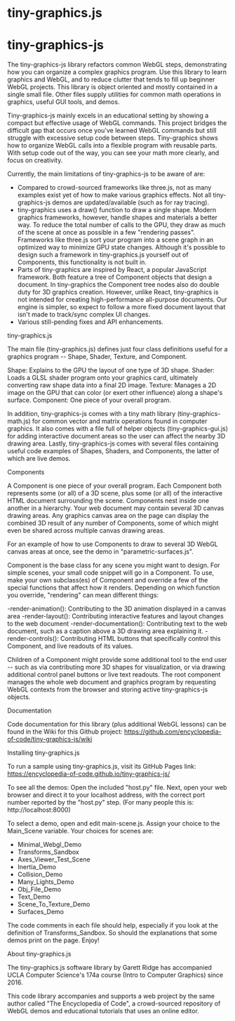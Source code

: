 # tiny-graphics.js

# tiny-graphics-js

The tiny-graphics-js library refactors common WebGL steps, demonstrating how you can organize a complex graphics
program.  Use this library to learn graphics and WebGL, and to reduce clutter that tends to fill up beginner WebGL
projects.  This library is object oriented and mostly contained in a single small file.  Other files supply utilities
for common math operations in graphics, useful GUI tools, and demos.

Tiny-graphics-js mainly excels in an educational setting by showing a compact but effective usage of WebGL commands.
This project bridges the difficult gap that occurs once you've learned WebGL commands but still struggle with excessive
setup code between steps. Tiny-graphics shows how to organize WebGL calls into a flexible program with reusable parts.
With setup code out of the way, you can see your math more clearly, and focus on creativity.

Currently, the main limitations of tiny-graphics-js to be aware of are:

- Compared to crowd-sourced frameworks like three.js, not as many examples exist yet of how to make various graphics
effects. Not all tiny-graphics-js demos are updated/available (such as for ray tracing).
- tiny-graphics uses a draw() function to draw a single shape. Modern graphics frameworks, however, handle shapes and
materials a better way. To reduce the total number of calls to the GPU, they draw as much of the scene at once as
possible in a few "rendering passes". Frameworks like three.js sort your program into a scene graph in an optimized way
to minimize GPU state changes. Although it's possible to design such a framework in tiny-graphics.js yourself out of
Components, this functionality is not built in.
- Parts of tiny-graphics are inspired by React, a popular JavaScript framework. Both feature a tree of Component objects
that design a document. In tiny-graphics the Component tree nodes also do double duty for 3D graphics creation. However,
unlike React, tiny-graphics is not intended for creating high-performance all-purpose documents. Our engine is simpler,
so expect to follow a more fixed document layout that isn't made to track/sync complex UI changes.
- Various still-pending fixes and API enhancements.

tiny-graphics.js

The main file (tiny-graphics.js) defines just four class definitions useful for a graphics program -- Shape, Shader,
Texture, and Component.

Shape: Explains to the GPU the layout of one type of 3D shape.
Shader: Loads a GLSL shader program onto your graphics card, ultimately converting raw shape data into a final 2D image.
Texture: Manages a 2D image on the GPU that can color (or exert other influence) along a shape's surface.
Component: One piece of your overall program.

In addition, tiny-graphics-js comes with a tiny math library (tiny-graphics-math.js) for common vector and matrix
operations found in computer graphics. It also comes with a file full of helper objects (tiny-graphics-gui.js) for
adding interactive document areas so the user can affect the nearby 3D drawing area. Lastly, tiny-graphics-js comes with
several files containing useful code examples of Shapes, Shaders, and Components, the latter of which are live demos.

Components

A Component is one piece of your overall program. Each Component both represents some (or all) of a 3D scene, plus some
(or all) of the interactive HTML document surrounding the scene. Components nest inside one another in a hierarchy. Your
web document may contain several 3D canvas drawing areas. Any graphics canvas area on the page can display the combined
3D result of any number of Components, some of which might even be shared across multiple canvas drawing areas.

For an example of how to use Components to draw to several 3D WebGL canvas areas at once, see the demo in "parametric-surfaces.js".

Component is the base class for any scene you might want to design. For simple scenes, your small code snippet will go
in a Component. To use, make your own subclass(es) of Component and override a few of the special functions that affect
how it renders. Depending on which function you override, "rendering" can mean different things:

-render-animation(): Contributing to the 3D animation displayed in a canvas area
-render-layout(): Contributing interactive features and layout changes to the web document
-render-documentation(): Contributing text to the web document, such as a caption above a 3D drawing area explaining it.
-render-controls(): Contributing HTML buttons that specifically control this Component, and live readouts of its values.

Children of a Component might provide some additional tool to the end user -- such as via contributing more 3D shapes
for visualization, or via drawing additional control panel buttons or live text readouts. The root component manages the
whole web document and graphics program by requesting WebGL contexts from the browser and storing active
tiny-graphics-js objects.

Documentation

Code documentation for this library (plus additional WebGL lessons) can be found in the Wiki for this Github project:
https://github.com/encyclopedia-of-code/tiny-graphics-js/wiki

Installing tiny-graphics.js

To run a sample using tiny-graphics.js, visit its GitHub Pages link:
https://encyclopedia-of-code.github.io/tiny-graphics-js/

To see all the demos:  Open the included "host.py" file.  Next, open your web browser and direct it to your localhost
address, with the correct port number reported by the "host.py" step.  (For many people this is: http://localhost:8000)

To select a demo, open and edit main-scene.js.  Assign your choice to the Main_Scene variable.  Your choices for scenes are:

* Minimal_Webgl_Demo
* Transforms_Sandbox
* Axes_Viewer_Test_Scene
* Inertia_Demo
* Collision_Demo
* Many_Lights_Demo
* Obj_File_Demo
* Text_Demo
* Scene_To_Texture_Demo
* Surfaces_Demo

The code comments in each file should help, especially if you look at the definition of Transforms_Sandbox.  So should the explanations that some demos print on the page.  Enjoy!

About tiny-graphics.js

The tiny-graphics.js software library by Garett Ridge has accompanied UCLA Computer Science's 174a course (Intro to Computer Graphics) since 2016.

This code library accompanies and supports a web project by the same author called "The Encyclopedia of Code", a crowd-sourced repository of WebGL demos and educational tutorials that uses an online editor.
